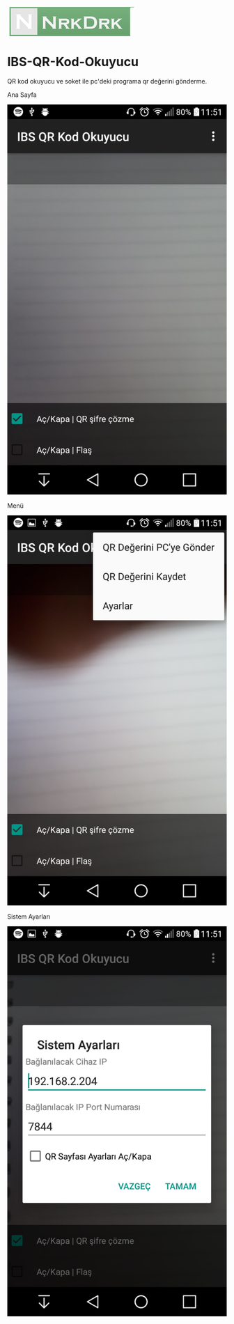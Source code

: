 ![N|Solid](https://github.com/nrkdrk/IBS-HR-Teknik/blob/master/images/nrkdrk.jpg)

# IBS-QR-Kod-Okuyucu
  QR kod okuyucu ve soket ile pc'deki programa qr değerini gönderme.
  
Ana Sayfa

![alt text](https://github.com/nrkdrk/IBS-QR-Kod-Okuyucu/blob/master/image/Screenshot_2018-01-18-11-51-13.png)

Menü

![alt text](https://github.com/nrkdrk/IBS-QR-Kod-Okuyucu/blob/master/image/Screenshot_2018-01-18-11-51-17.png)

Sistem Ayarları

![alt text](https://github.com/nrkdrk/IBS-QR-Kod-Okuyucu/blob/master/image/Screenshot_2018-01-18-11-51-20.png)

